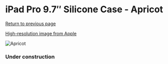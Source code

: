 # iPad Pro 9.7″ Silicone Case - Apricot

[Return to previous page](/ipad_pro97)

[High-resolution image from Apple](https://store.storeimages.cdn-apple.com/8756/as-images.apple.com/is/MM262?wid=4500&hei=4500&fmt=png)

<div style="width: 384px"><img src="/everyphone/MM262.png" alt="Apricot"></div>

### Under construction
